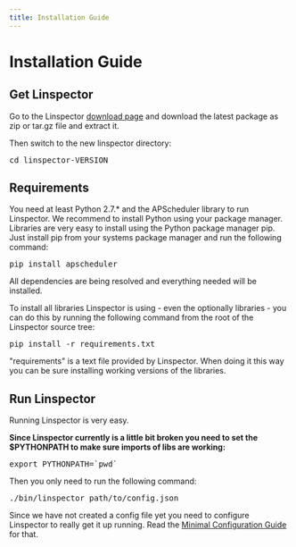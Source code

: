 ```yaml
---
title: Installation Guide
---
```


# Installation Guide

## Get Linspector

<p>Go to the Linspector <a href="/download/">download page</a> and download the latest package as zip or tar.gz file and extract it.</p>

<p>Then switch to the new linspector directory:</p>

<pre>cd linspector-VERSION</pre>

## Requirements

<p>You need at least Python 2.7.* and the APScheduler library to run Linspector. We recommend to install Python using your package manager. Libraries are very easy to install using the Python package manager pip. Just install pip from your systems package manager and run the following command:</p>

<pre>pip install apscheduler</pre>

<p>All dependencies are being resolved and everything needed will be installed.</p>

<p>To install all libraries Linspector is using - even the optionally libraries - you can do this by running the following command from the root of the Linspector source tree:</p>

<pre>pip install -r requirements.txt</pre>

<p>"requirements" is a text file provided by Linspector. When doing it this way you can be sure installing working versions of the libraries.</p>

## Run Linspector

<p>Running Linspector is very easy. </p>

<p><b>Since Linspector currently is a little bit broken you need to set the $PYTHONPATH to make sure imports of libs are working:</b></p>

<pre>export PYTHONPATH=`pwd`</pre>

<p>Then you only need to run the following command:</p>

<pre>./bin/linspector path/to/config.json</pre>

<p>Since we have not created a config file yet you need to configure Linspector to really get it up running. Read the <a href="/documentation/minimal-configuration-guide/">Minimal Configuration Guide</a> for that.</p>
